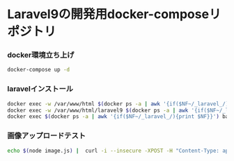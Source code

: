 # Laravel9の開発用docker-composeリポジトリ

### docker環境立ち上げ
```bash
docker-compose up -d
 ```

### laravelインストール
```bash
docker exec -w /var/www/html $(docker ps -a | awk '{if($NF~/_laravel_/){print $NF}}') composer create-project --prefer-dist laravel/laravel:^9.0 laravel9
docker exec -w /var/www/html/laravel9 $(docker ps -a | awk '{if($NF~/_laravel_/){print $NF}}') composer require league/flysystem-sftp-v3 "^3.0"
docker exec $(docker ps -a | awk '{if($NF~/_laravel_/){print $NF}}') bash -c  "chmod -R 777 /var/www/html/laravel9"
```
### 画像アップロードテスト
```bash
echo $(node image.js) |  curl -i --insecure -XPOST -H "Content-Type: application/json; charset=sjis" -d @- http://localhost/api/image
```